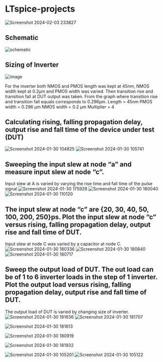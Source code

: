 # LTspice-projects
![Screenshot 2024-02-03 233827](https://github.com/DevinduDh/LTspice-projects/assets/76746921/6350ba8d-d0ab-436c-855f-a9477e3a8c2b)

## Schematic
![schematic](https://github.com/DevinduDh/LTspice-projects/assets/76746921/4ac23f47-d9b2-4f43-bcad-cda26d2e31f0)

## Sizing of Inverter
![image](https://github.com/DevinduDh/LTspice-projects/assets/76746921/cf4ec450-a655-4346-8fab-f02c9c45011d)

For the inverter both NMOS and PMOS length was kept at 45nm, NMOS width kept at 0.2µm and PMOS width was varied. Then transition rise and transition fall at DUT output was taken. From the graph where transition rise and transition fall equals corresponds to 0.296µm.
Length = 45nm
PMOS width = 0.296 µm
NMOS width = 0.2 µm
Multiplier = 4

## Calculating rising, falling propagation delay, output rise and fall time of the device under test (DUT)
![Screenshot 2024-01-30 104825](https://github.com/DevinduDh/LTspice-projects/assets/76746921/63505c33-52ad-417a-ada8-0beb59eed409)
![Screenshot 2024-01-30 105741](https://github.com/DevinduDh/LTspice-projects/assets/76746921/a0be0661-877e-4bf6-9804-8215652daefa)
## Sweeping the input slew at node “a” and measure input slew at node “c”.
Input slew at A is varied by varying the rise time and fall time of the pulse signal
![Screenshot 2024-01-30 175928](https://github.com/DevinduDh/LTspice-projects/assets/76746921/99c5f794-d6f4-4411-9aa0-1ddfe0c0a583)
![Screenshot 2024-01-30 180040](https://github.com/DevinduDh/LTspice-projects/assets/76746921/3f2da1a7-4ab1-41e7-af99-c1e003c771b9)
![Screenshot 2024-01-30 110120](https://github.com/DevinduDh/LTspice-projects/assets/76746921/0ee3b557-18d2-4162-8c9b-4ae81886a424)

## The input slew at node “c” are {20, 30, 40, 50, 100, 200, 250}ps. Plot the input slew at node “c” versus rising, falling propagation delay, output rise and fall time of DUT. 
Input slew at node C was varied by a capacitor at node C.
![Screenshot 2024-01-30 180336](https://github.com/DevinduDh/LTspice-projects/assets/76746921/a44e153a-78fb-4267-aa53-87903f7c7cae)
![Screenshot 2024-01-30 180840](https://github.com/DevinduDh/LTspice-projects/assets/76746921/1f730c0a-a65c-409a-bc46-b1aba3c08d84)
![Screenshot 2024-01-30 180717](https://github.com/DevinduDh/LTspice-projects/assets/76746921/19e5a566-ae5e-4d2d-8a16-c98093157110)

## Sweep the output load of DUT. The out load can be of 1 to 6 inverter loads in the step of 1 inverter. Plot the output load versus rising, falling propagation delay, output rise and fall time of DUT.
The output load of DUT is varied by changing size of inverter.
![Screenshot 2024-01-30 181636](https://github.com/DevinduDh/LTspice-projects/assets/76746921/530bbcd6-3aa0-4b47-9876-837cf63ef8ce)
![Screenshot 2024-01-30 181707](https://github.com/DevinduDh/LTspice-projects/assets/76746921/0fdbfab2-80e8-4daa-9336-04ee14957281)

![Screenshot 2024-01-30 181613](https://github.com/DevinduDh/LTspice-projects/assets/76746921/8ecc8473-b903-43bb-9730-1ae9237e142a)

![Screenshot 2024-01-30 180919](https://github.com/DevinduDh/LTspice-projects/assets/76746921/1446cfb6-5221-436f-9152-6ea99ca29705)



![Screenshot 2024-01-30 181932](https://github.com/DevinduDh/LTspice-projects/assets/76746921/c8dbe49b-74aa-4732-beaf-09f49256e79a)








![Screenshot 2024-01-30 105201](https://github.com/DevinduDh/LTspice-projects/assets/76746921/c6d04019-da7e-4e96-b30f-60e1cbd83618)
![Screenshot 2024-01-30 105122](https://github.com/DevinduDh/LTspice-projects/assets/76746921/9c4146ff-e0c6-4972-bbeb-f324436e1d2b)



